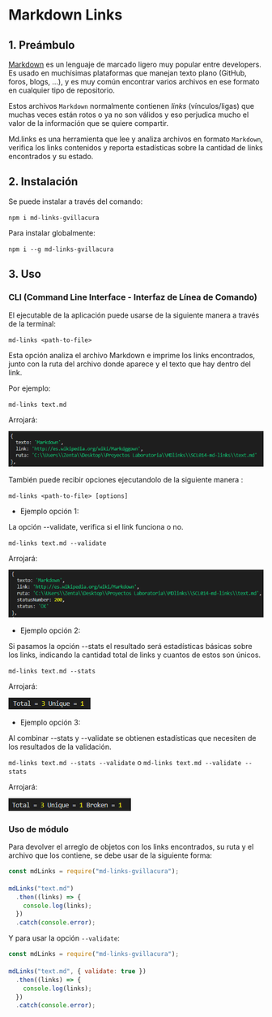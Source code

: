 # Markdown Links

## 1. Preámbulo

[Markdown](https://es.wikipedia.org/wiki/Markdown) es un lenguaje de marcado
ligero muy popular entre developers. Es usado en muchísimas plataformas que
manejan texto plano (GitHub, foros, blogs, ...), y es muy común
encontrar varios archivos en ese formato en cualquier tipo de repositorio.

Estos archivos `Markdown` normalmente contienen _links_ (vínculos/ligas) que
muchas veces están rotos o ya no son válidos y eso perjudica mucho el valor de
la información que se quiere compartir.

Md.links es una herramienta que lee y analiza archivos en formato `Markdown`, verifica los links contenidos y reporta estadísticas sobre la cantidad de links encontrados y su estado.

## 2. Instalación

Se puede instalar a través del comando:

`npm i md-links-gvillacura`

Para instalar globalmente:

`npm i --g md-links-gvillacura`

## 3. Uso

### CLI (Command Line Interface - Interfaz de Línea de Comando)

El ejecutable de la aplicación puede usarse de la siguiente
manera a través de la terminal:

`md-links <path-to-file>`

Esta opción analiza el archivo Markdown e imprime los links encontrados, junto con la ruta del archivo donde aparece y el texto que hay dentro del link.

Por ejemplo:

`md-links text.md`

Arrojará:

![imagen-ejemplo1](./media/ex-mdlinks1.png)

También puede recibir opciones ejecutandolo de la siguiente manera :

`md-links <path-to-file> [options]`

- Ejemplo opción 1:

La opción --validate, verifica si el link funciona o no.

`md-links text.md --validate`

Arrojará:

![imagen-ejemplo2](./media/ex-mdlinks2.png)

- Ejemplo opción 2:

Si pasamos la opción --stats el resultado será estadísticas básicas sobre los links, indicando la cantidad total de links y cuantos de estos son únicos.

`md-links text.md --stats`

Arrojará:

![imagen-ejemplo3](./media/ex-mdlinks3.png)

- Ejemplo opción 3:

Al combinar --stats y --validate se obtienen estadísticas que necesiten de los resultados de la validación.

`md-links text.md --stats --validate`
o
`md-links text.md --validate --stats`

Arrojará:

![imagen-ejemplo4](./media/ex-mdlinks4.png)

### Uso de módulo

Para devolver el arreglo de objetos con los links encontrados, su ruta y el archivo que los contiene, se debe usar de la siguiente forma:

```js
const mdLinks = require("md-links-gvillacura");

mdLinks("text.md")
  .then((links) => {
    console.log(links);
  })
  .catch(console.error);
```

Y para usar la opción `--validate`:

```js
const mdLinks = require("md-links-gvillacura");

mdLinks("text.md", { validate: true })
  .then((links) => {
    console.log(links);
  })
  .catch(console.error);
```
